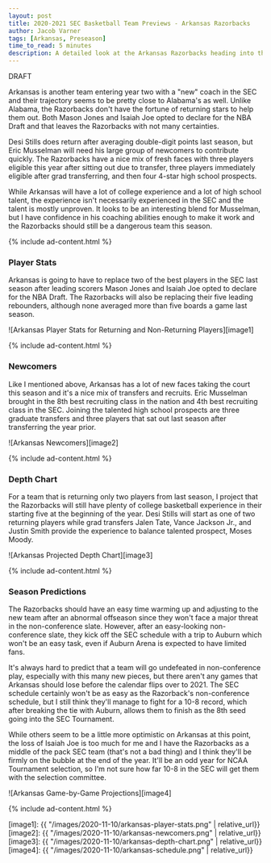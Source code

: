 ```yaml
---
layout: post
title: 2020-2021 SEC Basketball Team Previews - Arkansas Razorbacks
author: Jacob Varner
tags: [Arkansas, Preseason]
time_to_read: 5 minutes
description: A detailed look at the Arkansas Razorbacks heading into the 2020-2021 college basketball season including game-by-game predictions, a statistical team overview, newcomers, and a projected depth chart.
---
```


DRAFT

Arkansas is another team entering year two with a "new" coach in the SEC and their trajectory seems to be pretty close to Alabama's as well. Unlike Alabama, the Razorbacks don't have the fortune of returning stars to help them out. Both Mason Jones and Isaiah Joe opted to declare for the NBA Draft and that leaves the Razorbacks with not many certainties.

Desi Stills does return after averaging double-digit points last season, but Eric Musselman will need his large group of newcomers to contribute quickly. The Razorbacks have a nice mix of fresh faces with three players eligible this year after sitting out due to transfer, three players immediately eligible after grad transferring, and then four 4-star high school prospects.

While Arkansas will have a lot of college experience and a lot of high school talent, the experience isn't necessarily experienced in the SEC and the talent is mostly unproven. It looks to be an interesting blend for Musselman, but I have confidence in his coaching abilities enough to make it work and the Razorbacks should still be a dangerous team this season.

{% include ad-content.html %}

### Player Stats

Arkansas is going to have to replace two of the best players in the SEC last season after leading scorers Mason Jones and Isaiah Joe opted to declare for the NBA Draft. The Razorbacks will also be replacing their five leading rebounders, although none averaged more than five boards a game last season.

![Arkansas Player Stats for Returning and Non-Returning Players][image1]

{% include ad-content.html %}

### Newcomers

Like I mentioned above, Arkansas has a lot of new faces taking the court this season and it's a nice mix of transfers and recruits. Eric Musselman brought in the 8th best recruiting class in the nation and 4th best recruiting class in the SEC. Joining the talented high school prospects are three graduate transfers and three players that sat out last season after transferring the year prior.

![Arkansas Newcomers][image2]

{% include ad-content.html %}

### Depth Chart

For a team that is returning only two players from last season, I project that the Razorbacks will still have plenty of college basketball experience in their starting five at the beginning of the year. Desi Stills will start as one of two returning players while grad transfers Jalen Tate, Vance Jackson Jr., and Justin Smith provide the experience to balance talented prospect, Moses Moody.

![Arkansas Projected Depth Chart][image3]

{% include ad-content.html %}

### Season Predictions

The Razorbacks should have an easy time warming up and adjusting to the new team after an abnormal offseason since they won't face a major threat in the non-conference slate. However, after an easy-looking non-conference slate, they kick off the SEC schedule with a trip to Auburn which won't be an easy task, even if Auburn Arena is expected to have limited fans.

It's always hard to predict that a team will go undefeated in non-conference play, especially with this many new pieces, but there aren't any games that Arkansas should lose before the calendar flips over to 2021. The SEC schedule certainly won't be as easy as the Razorback's non-conference schedule, but I still think they'll manage to fight for a 10-8 record, which after breaking the tie with Auburn, allows them to finish as the 8th seed going into the SEC Tournament.

While others seem to be a little more optimistic on Arkansas at this point, the loss of Isaiah Joe is too much for me and I have the Razorbacks as a middle of the pack SEC team (that's not a bad thing) and I think they'll be firmly on the bubble at the end of the year. It'll be an odd year for NCAA Tournament selection, so I'm not sure how far 10-8 in the SEC will get them with the selection committee.

![Arkansas Game-by-Game Projections][image4]

{% include ad-content.html %}

[image1]: {{ "/images/2020-11-10/arkansas-player-stats.png" | relative_url}}
[image2]: {{ "/images/2020-11-10/arkansas-newcomers.png" | relative_url}}
[image3]: {{ "/images/2020-11-10/arkansas-depth-chart.png" | relative_url}}
[image4]: {{ "/images/2020-11-10/arkansas-schedule.png" | relative_url}}
